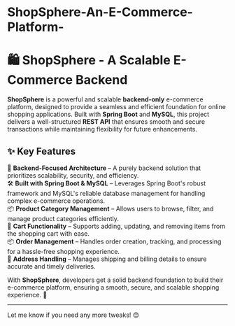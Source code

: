 # ShopSphere-An-E-Commerce-Platform-
# 🛍️ ShopSphere - A Scalable E-Commerce Backend  

**ShopSphere** is a powerful and scalable **backend-only** e-commerce platform, designed to provide a seamless and efficient foundation for online shopping applications. Built with **Spring Boot** and **MySQL**, this project delivers a well-structured **REST API** that ensures smooth and secure transactions while maintaining flexibility for future enhancements.  

## ✨ Key Features  

🚀 **Backend-Focused Architecture** – A purely backend solution that prioritizes scalability, security, and efficiency.  
🛠 **Built with Spring Boot & MySQL** – Leverages Spring Boot's robust framework and MySQL's reliable database management for handling complex e-commerce operations.  
📦 **Product Category Management** – Allows users to browse, filter, and manage product categories efficiently.  
🛒 **Cart Functionality** – Supports adding, updating, and removing items from the shopping cart with ease.  
📦 **Order Management** – Handles order creation, tracking, and processing for a hassle-free shopping experience.  
🏡 **Address Handling** – Manages shipping and billing details to ensure accurate and timely deliveries.  

With **ShopSphere**, developers get a solid backend foundation to build their e-commerce platform, ensuring a smooth, secure, and scalable shopping experience. 🚀  

---

Let me know if you need any more tweaks! 😊

